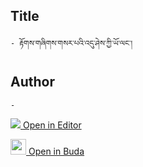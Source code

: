## Title
	- རྟོགས་གཞིགས་གསར་པའི་འདུ་ཤེས་ཀྱི་ཡོ་ལང་།

## Author
	- 



[<img src="https://img.icons8.com/color/25/000000/edit-property.png"> Open in Editor](http://editor.openpecha.org/P004564)

[<img width="25" src="https://library.bdrc.io/icons/BUDA-small.svg"> Open in Buda](https://library.bdrc.io/show/bdr:IE0OPP004564)
